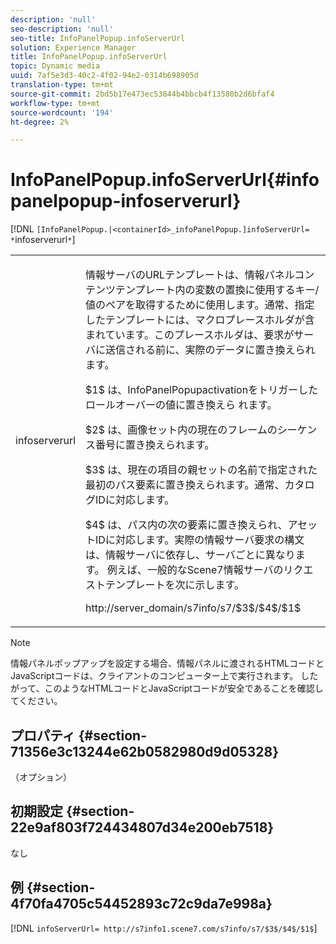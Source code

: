 ```yaml
---
description: 'null'
seo-description: 'null'
seo-title: InfoPanelPopup.infoServerUrl
solution: Experience Manager
title: InfoPanelPopup.infoServerUrl
topic: Dynamic media
uuid: 7af5e3d3-40c2-4f02-94e2-0314b698905d
translation-type: tm+mt
source-git-commit: 2bd5b17e473ec53844b4bbcb4f13580b2d6bfaf4
workflow-type: tm+mt
source-wordcount: '194'
ht-degree: 2%

---
```



# InfoPanelPopup.infoServerUrl{#infopanelpopup-infoserverurl}

[!DNL `[InfoPanelPopup.|<containerId>_infoPanelPopup.]infoServerUrl= *`infoserverurl`*`]

<table id="table_9A6258D9B0DA4A29AA8A6C9BBCFE3662"> 
 <tbody> 
  <tr> 
   <td> <p> <span class="codeph"><span class="varname"> infoserverurl</span></span> </p> </td> 
   <td> <p>情報サーバのURLテンプレートは、情報パネルコンテンツテンプレート内の変数の置換に使用するキー/値のペアを取得するために使用します。通常、指定したテンプレートには、マクロプレースホルダが含まれています。このプレースホルダは、要求がサーバに送信される前に、実際のデータに置き換えられます。 </p> <p><span class="codeph"> $1$</span> は、InfoPanelPopupactivationをトリガーしたロールオーバーの値に置き換えら <span class="codeph"> </span> れます。 </p> <p><span class="codeph"> $2$</span> は、画像セット内の現在のフレームのシーケンス番号に置き換えられます。 </p> <p><span class="codeph"> $3$</span> は、現在の項目の親セットの名前で指定された最初のパス要素に置き換えられます。通常、カタログIDに対応します。 </p> <p><span class="codeph"> $4$</span> は、パス内の次の要素に置き換えられ、アセットIDに対応します。実際の情報サーバ要求の構文は、情報サーバに依存し、サーバごとに異なります。 例えば、一般的なScene7情報サーバのリクエストテンプレートを次に示します。 </p> <p><span class="codeph"> http://server_domain/s7info/s7/$3$/$4$/$1$</span> </p> </td> 
  </tr> 
 </tbody> 
</table>

>[!NOTE]
>
>情報パネルポップアップを設定する場合、情報パネルに渡されるHTMLコードとJavaScriptコードは、クライアントのコンピューター上で実行されます。 したがって、このようなHTMLコードとJavaScriptコードが安全であることを確認してください。

## プロパティ {#section-71356e3c13244e62b0582980d9d05328}

（オプション）

## 初期設定 {#section-22e9af803f724434807d34e200eb7518}

なし

## 例 {#section-4f70fa4705c54452893c72c9da7e998a}

[!DNL `infoServerUrl= http://s7info1.scene7.com/s7info/s7/$3$/$4$/$1$`]
